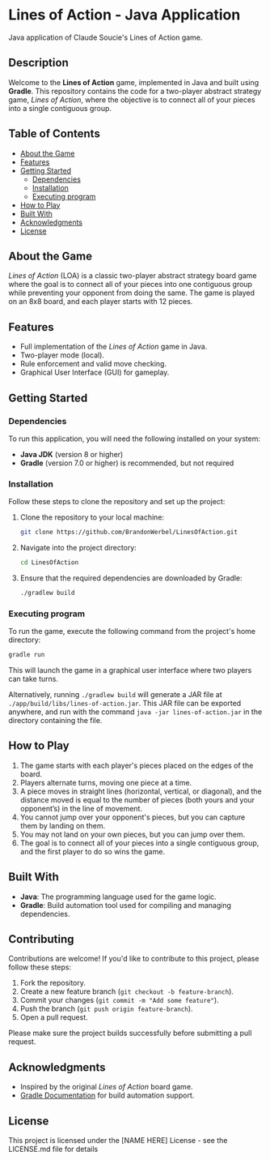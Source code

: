 # Lines of Action - Java Application

Java application of Claude Soucie's Lines of Action game.

## Description

Welcome to the **Lines of Action** game, implemented in Java and built using **Gradle**. This repository contains the code for a two-player abstract strategy game, *Lines of Action*, where the objective is to connect all of your pieces into a single contiguous group.

## Table of Contents

- [About the Game](#about-the-game)
- [Features](#features)
- [Getting Started](#getting-started)
  - [Dependencies](#dependencies)
  - [Installation](#installation)
  - [Executing program](#executing-program)
- [How to Play](#how-to-play)
- [Built With](#built-with)
- [Acknowledgments](#acknowledgments)
- [License](#license)

## About the Game

*Lines of Action* (LOA) is a classic two-player abstract strategy board game where the goal is to connect all of your pieces into one contiguous group while preventing your opponent from doing the same. The game is played on an 8x8 board, and each player starts with 12 pieces.


## Features

- Full implementation of the *Lines of Action* game in Java.
- Two-player mode (local).
- Rule enforcement and valid move checking.
- Graphical User Interface (GUI) for gameplay.

## Getting Started

### Dependencies

To run this application, you will need the following installed on your system:

- **Java JDK** (version 8 or higher)
- **Gradle** (version 7.0 or higher) is recommended, but not required

### Installation

Follow these steps to clone the repository and set up the project:

1. Clone the repository to your local machine:
   ```bash
   git clone https://github.com/BrandonWerbel/LinesOfAction.git
   ```

2. Navigate into the project directory:
   ```bash
   cd LinesOfAction
   ```

3. Ensure that the required dependencies are downloaded by Gradle:
   ```bash
   ./gradlew build
   ```

### Executing program
To run the game, execute the following command from the project's home directory:

```bash
gradle run
```

This will launch the game in a graphical user interface where two players can take turns.

Alternatively, running `./gradlew build` will generate a JAR file at `./app/build/libs/lines-of-action.jar`. This JAR file can be exported anywhere, and run with the command `java -jar lines-of-action.jar` in the directory containing the file.

## How to Play

1. The game starts with each player's pieces placed on the edges of the board.
2. Players alternate turns, moving one piece at a time.
3. A piece moves in straight lines (horizontal, vertical, or diagonal), and the distance moved is equal to the number of pieces (both yours and your opponent’s) in the line of movement.
4. You cannot jump over your opponent's pieces, but you can capture them by landing on them.
5. You may not land on your own pieces, but you can jump over them.
6. The goal is to connect all of your pieces into a single contiguous group, and the first player to do so wins the game.

## Built With

- **Java**: The programming language used for the game logic.
- **Gradle**: Build automation tool used for compiling and managing dependencies.

## Contributing

Contributions are welcome! If you'd like to contribute to this project, please follow these steps:

1. Fork the repository.
2. Create a new feature branch (`git checkout -b feature-branch`).
3. Commit your changes (`git commit -m "Add some feature"`).
4. Push the branch (`git push origin feature-branch`).
5. Open a pull request.

Please make sure the project builds successfully before submitting a pull request.

## Acknowledgments

- Inspired by the original *Lines of Action* board game.
- [Gradle Documentation](https://gradle.org/docs/) for build automation support.

## License

This project is licensed under the [NAME HERE] License - see the LICENSE.md file for details